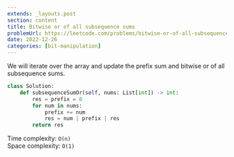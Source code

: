 ```yaml
---
extends: _layouts.post
section: content
title: Bitwise or of all subsequence sums
problemUrl: https://leetcode.com/problems/bitwise-or-of-all-subsequence-sums/
date: 2022-12-26
categories: [bit-manipulation]
---
```


We will iterate over the array and update the prefix sum and bitwise or of all subsequence sums.

```python
class Solution:
    def subsequenceSumOr(self, nums: List[int]) -> int:
        res = prefix = 0
        for num in nums:
            prefix += num
            res = num | prefix | res
        return res
```

Time complexity: `O(n)` <br/>
Space complexity: `O(1)`
